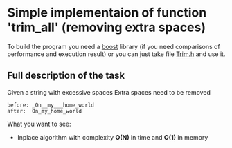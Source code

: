 # Simple implementaion of function 'trim_all' (removing extra spaces)
To build the program you need a [boost](https://www.boost.org/) library (if you need comparisons of performance and execution result) or you can just take file [Trim.h](https://github.com/Shempp/Study/blob/master/C%2B%2B/RemoveExtraSpaces/Trim.h) and use it.
## Full description of the task
Given a string with excessive spaces
Extra spaces need to be removed
```
before: _On__my___home_world
after:  On_my_home_world
```
What you want to see:
- Inplace algorithm with complexity **O(N)** in time and **O(1)** in memory
